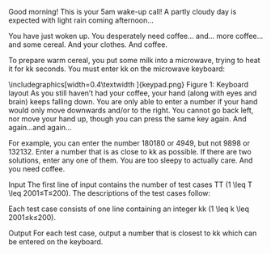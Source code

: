 Good morning! This is your 5am wake-up call! A partly cloudy day is expected with light rain coming afternoon…

You have just woken up. You desperately need coffee… and… more coffee… and some cereal. And your clothes. And coffee.

To prepare warm cereal, you put some milk into a microwave, trying to heat it for kk seconds. You must enter kk on the microwave keyboard:

\includegraphics[width=0.4\textwidth ]{keypad.png}
Figure 1: Keyboard layout
As you still haven’t had your coffee, your hand (along with eyes and brain) keeps falling down. You are only able to enter a number if your hand would only move downwards and/or to the right. You cannot go back left, nor move your hand up, though you can press the same key again. And again…and again…

For example, you can enter the number 180180 or 4949, but not 9898 or 132132. Enter a number that is as close to kk as possible. If there are two solutions, enter any one of them. You are too sleepy to actually care. And you need coffee.

Input
The first line of input contains the number of test cases TT (1 \leq T \leq 2001≤T≤200). The descriptions of the test cases follow:

Each test case consists of one line containing an integer kk (1 \leq k \leq 2001≤k≤200).

Output
For each test case, output a number that is closest to kk which can be entered on the keyboard.
